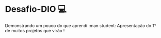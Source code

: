 # Desafio-DIO :computer:
Demonstrando um pouco do que aprendi :man student:
Apresentação do 1° de muitos projetos que virão !
